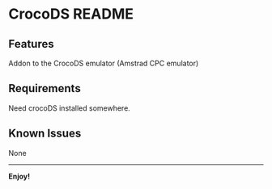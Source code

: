 # CrocoDS README

## Features

Addon to the CrocoDS emulator (Amstrad CPC emulator)

## Requirements

Need crocoDS installed somewhere.

## Known Issues

None

---

**Enjoy!**
